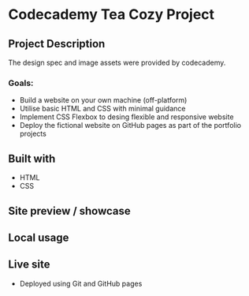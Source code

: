 # Codecademy Tea Cozy Project

## Project Description

The design spec and image assets were provided by codecademy.

### Goals:

- Build a website on your own machine (off-platform)
- Utilise basic HTML and CSS with minimal guidance
- Implement CSS Flexbox to desing flexible and responsive website
- Deploy the fictional website on GitHub pages as part of the portfolio projects

## Built with

- HTML
- CSS

## Site preview / showcase

## Local usage

## Live site

- Deployed using Git and GitHub pages
